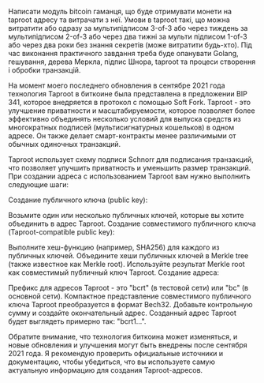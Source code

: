 Написати модуль bitcoin гаманця, що буде отримувати монети на taproot адресу та витрачати з неї. Умови в taproot такі, що можна витратити або одразу за мультипідписом 3-of-3 або через тиждень за мультипідписом 2-of-3 або через два тижні за мульти підписом 1-of-3 або через два роки без знання секретів (може витратити будь-хто). Під час виконання практичного завдання треба буде опанувати Golang, гешування, дерева Меркла, підпис Шнора, taproot та процеси створення і обробки транзакцій.




На момент моего последнего обновления в сентябре 2021 года технология Taproot в биткоине была представлена в предложении BIP 341, которое внедряется в протокол с помощью Soft Fork. Taproot - это улучшение приватности и масштабируемости, которое позволяет более эффективно объединять несколько условий для выпуска средств из многократных подписей (мультисигнатурных кошельков) в одном адресе. Он также делает смарт-контракты менее различимыми от обычных одиночных транзакций.

Taproot использует схему подписи Schnorr для подписания транзакций, что позволяет улучшить приватность и уменьшить размер транзакций. При создании адреса с использованием Taproot вам нужно выполнить следующие шаги:

Создание публичного ключа (public key):

Возьмите один или несколько публичных ключей, которые вы хотите объединить в адрес Taproot.
Создание совместимого публичного ключа (Taproot-compatible public key):

Выполните хеш-функцию (например, SHA256) для каждого из публичных ключей.
Объедините хеши публичных ключей в Merkle tree (также известное как Merkle root).
Используйте результат Merkle root как совместимый публичный ключ Taproot.
Создание адреса:

Префикс для адресов Taproot - это "bcrt" (в тестовой сети) или "bc" (в основной сети).
Компактное представление совместимого публичного ключа Taproot преобразуется в формат Bech32.
Добавьте контрольную сумму и создайте окончательный адрес.
Созданный адрес Taproot будет выглядеть примерно так: "bcrt1...".

Обратите внимание, что технология биткоина может изменяться, и новые обновления и улучшения могут быть внедрены после сентября 2021 года. Я рекомендую проверить официальные источники и документацию, чтобы убедиться, что вы используете самую актуальную информацию для создания Taproot-адресов.




